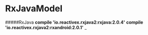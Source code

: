 # RxJavaModel


#####RxJava
**compile 'io.reactivex.rxjava2:rxjava:2.0.4'**
**compile 'io.reactivex.rxjava2:rxandroid:2.0.1'**
_